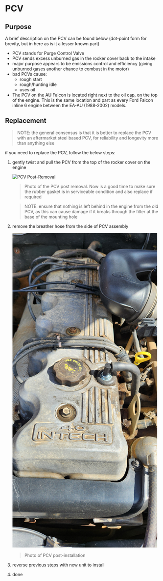 # PCV

## Purpose

A brief description on the PCV can be found below (dot-point form for brevity, but in here as is it a lesser known part)

* PCV stands for Purge Control Valve
* PCV sends excess unburned gas in the rocker cover back to the intake
* major purpose appears to be emissions control and efficiency (giving unburned gases another chance to combust in the motor)
* bad PCVs cause:
    * rough start
    * rough/hunting idle
    * uses oil
* The PCV on the AU Falcon is located right next to the oil cap, on the top of the engine. This is the same location and part as every Ford Falcon inline 6 engine between the EA-AU (1988-2002) models.

## Replacement

> NOTE: the general consensus is that it is better to replace the PCV with an aftermarket steel based PCV, for reliability and longevity more than anything else

if you need to replace the PCV, follow the below steps:
1. gently twist and pull the PCV from the top of the rocker cover on the engine
    
    ![PCV Post-Removal](./PCV-removed.jpg)

    > Photo of the PCV post removal. Now is a good time to make sure the rubber gasket is in serviceable condition and also replace if required

    > NOTE: ensure that nothing is left behind in the engine from the old PCV, as this can cause damage if it breaks through the filter at the base of the mounting hole
    
1. remove the breather hose from the side of PCV assembly

    ![PCV Installed](./PCV-installed.jpg)

    > Photo of PCV post-installation

1. reverse previous steps with new unit to install
1. done